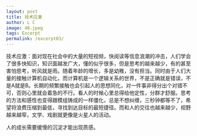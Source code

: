 ```yaml
---
layout: post
title: 技术应激
author: L C
image: 48.jpeg
tags: Excerpt
permalink: /excerpt03/
---
```

<iframe src="/vedio/清平乐.mp3" autostart="false" loop="true" style="display:none"></iframe>  
技术应激：面对现在社会中的大量的短视频，快阅读等信息浪潮的冲击，人们学会了很多快知识，知识面越发广大，懂的似乎很多，但是思考的越来越少，有的甚至害怕思考，听风就是雨。随着年龄的增长，多是幼稚，没有担当。同时由于人们大量的接触计算机自动化，而计算机是一个逻辑关系的世界，不是正确就是错误，不是A就是B。长期的频繁接触也会引起人的思想同化，对一件事非得分出个对错不可，否则心里就会着急的不行。看人的时候心里总得给他定性，分群才舒服。思考的方法和感性也变得跟模组铸成的一样僵化，总是不想纠缠，三秒钟都等不了，希望将浪费压缩到最低，寻找到达目标的最短捷径。而和人的交往也越来越少，视野越来越窄，文学、戏剧就更像是火星人的活动。

人的成长需要缓慢的沉淀才能出现质感。

